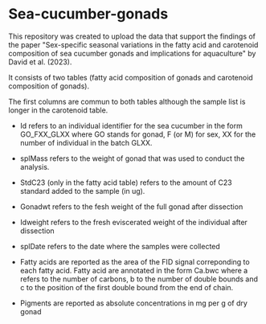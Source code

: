 # Sea-cucumber-gonads

This repository was created to upload the data that support the findings of the paper "Sex-specific seasonal variations in the fatty acid and carotenoid composition of sea cucumber gonads and implications for aquaculture" by David et al. (2023).

It consists of two tables (fatty acid composition of gonads and carotenoid composition of gonads).

The first columns are commun to both tables although the sample list is longer in the carotenoid table.

- Id refers to an individual identifier for the sea cucumber in the form GO_FXX_GLXX where GO stands for gonad, F (or M) for sex, XX for the number of individual in the batch GLXX.
- splMass refers to the weight of gonad that was used to conduct the analysis.
- StdC23 (only in the fatty acid table) refers to the amount of C23 standard added to the sample (in ug).
- Gonadwt refers to the fesh weight of the full gonad after dissection
- Idweight refers to the fresh eviscerated weight of the individual after dissection
- splDate refers to the date where the samples were collected

- Fatty acids are reported as the area of the FID signal correponding to each fatty acid. Fatty acid are annotated in the form Ca.bwc where a refers to the number of carbons, b to the number of double bounds and c to the position of the first double bound from the end of chain.
- Pigments are reported as absolute concentrations in mg per g of dry gonad
